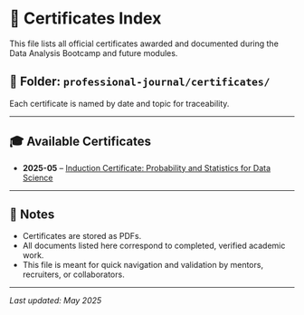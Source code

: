 # 📄 Certificates Index

This file lists all official certificates awarded and documented during the Data Analysis Bootcamp and future modules.

## 📁 Folder: `professional-journal/certificates/`

Each certificate is named by date and topic for traceability.

---

## 🎓 Available Certificates

- **2025-05** – [Induction Certificate: Probability and Statistics for Data Science](2025-05_Induction_Certificate_Probability_and_Statistics_for_Data_Science_Abner_Soberon.pdf)

---

## 📌 Notes

- Certificates are stored as PDFs.
- All documents listed here correspond to completed, verified academic work.
- This file is meant for quick navigation and validation by mentors, recruiters, or collaborators.

---

*Last updated: May 2025*
